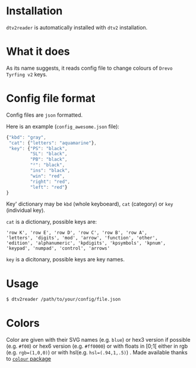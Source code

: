 # Installation

`dtv2reader` is automatically installed with `dtv2` installation.

# What it does

As its name suggests, it reads config file to change colours of
`Drevo Tyrfing v2` keys.

# Config file format

Config files are `json` formatted.

Here is an example (`config_awesome.json` file):

``` javascript
{"kbd": "gray",
 "cat": {"letters": "aquamarine"},
 "key": {"PS": "black",
         "SL": "black",
         "PB": "black",
         "²": "black",
         "ins": "black",
         "win": "red",
         "right": "red",
         "left": "red"}
}
```

Key' dictionary may be `kbd` (whole keyboeard), `cat` (category) or
`key` (individual key).

`cat` is a dictionary, possible keys are:

```
'row K', 'row E', 'row D', 'row C', 'row B', 'row A',
'letters', 'digits', 'mod', 'arrow', 'function', 'other',
'edition', 'alphanumeric', 'kpdigits', 'kpsymbols', 'kpnum',
'keypad', 'numpad', 'control', 'arrows'

```

`key` is a dicitonary, possible keys are key names.

# Usage

``` bash
$ dtv2reader /path/to/your/config/file.json
```

# Colors

Color are given with their SVG names (e.g. `blue`) or hex3 version if possible (e.g. `#f00`) or hex6 version (e.g. `#ff0000`) or with floats in [0;1[ either in rgb (e.g. `rgb=(1,0,0)`) or with hsl(e.g. `hsl=(.94,1,.5)`) . Made available thanks to [`colour` package](https://github.com/vaab/colour)
